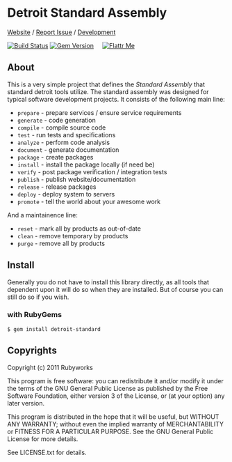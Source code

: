 # Detroit Standard Assembly

[Website](http://rubyworks.github.com/detroit-standard) /
[Report Issue](http://github.com/rubyworks/detroit-standard/issues) /
[Development](http://github.com/rubyworks/detroit-standard)

[![Build Status](https://secure.travis-ci.org/rubyworks/detroit-standard.png)](http://travis-ci.org/rubyworks/detroit-standard) 
[![Gem Version](https://badge.fury.io/rb/detroit-standard.png)](http://badge.fury.io/rb/detroit-standard) &nbsp; &nbsp;
[![Flattr Me](http://api.flattr.com/button/flattr-badge-large.png)](http://flattr.com/thing/324911/Rubyworks-Ruby-Development-Fund)


## About

This is a very simple project that defines the *Standard Assembly*
that standard detroit tools utilize. The standard assembly was designed
for typical software development projects. It consists of the following 
main line:

  * `prepare`     - prepare services / ensure service requirements
  * `generate`    - code generation
  * `compile`     - compile source code
  * `test`        - run tests and specifications
  * `analyze`     - perform code analysis
  * `document`    - generate documentation
  * `package`     - create packages
  * `install`     - install the package locally (if need be)
  * `verify`      - post package verification / integration tests
  * `publish`     - publish website/documentation
  * `release`     - release packages
  * `deploy`      - deploy system to servers
  * `promote`     - tell the world about your awesome work

And a maintainence line:

  * `reset`       - mark all by products as out-of-date
  * `clean`       - remove temporary by products
  * `purge`       - remove all by products


## Install

Generally you do not have to install this library directly, as all tools
that dependent upon it will do so when they are installed. But of course
you can still do so if you wish.

### with RubyGems

    $ gem install detroit-standard


## Copyrights

Copyright (c) 2011 Rubyworks

This program is free software: you can redistribute it and/or modify
it under the terms of the GNU General Public License as published by
the Free Software Foundation, either version 3 of the License, or
(at your option) any later version.

This program is distributed in the hope that it will be useful,
but WITHOUT ANY WARRANTY; without even the implied warranty of
MERCHANTABILITY or FITNESS FOR A PARTICULAR PURPOSE.  See the
GNU General Public License for more details.

See LICENSE.txt for details.

